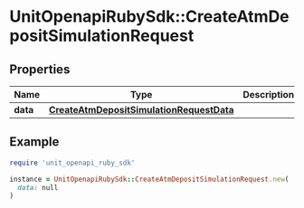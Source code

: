 # UnitOpenapiRubySdk::CreateAtmDepositSimulationRequest

## Properties

| Name | Type | Description | Notes |
| ---- | ---- | ----------- | ----- |
| **data** | [**CreateAtmDepositSimulationRequestData**](CreateAtmDepositSimulationRequestData.md) |  |  |

## Example

```ruby
require 'unit_openapi_ruby_sdk'

instance = UnitOpenapiRubySdk::CreateAtmDepositSimulationRequest.new(
  data: null
)
```

